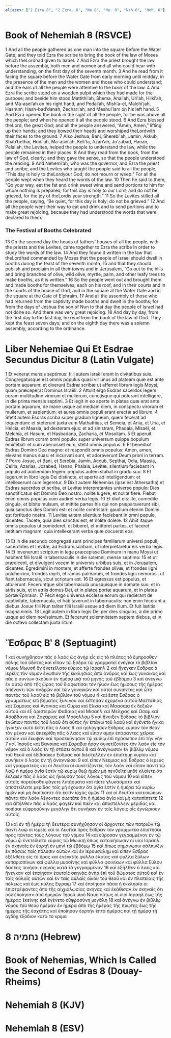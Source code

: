 ```yaml
---
aliases: ["2 Ezra 8", "2 Ezra. 8", "Ne 8", "Ne. 8", "Neh 8", "Neh. 8"]
---
```



# Book of Nehemiah 8 (RSVCE)

1 And all the people gathered as one man into the square before the Water Gate; and they told Ezra the scribe to bring the book of the law of Moses which theLordhad given to Israel.
2 And Ezra the priest brought the law before the assembly, both men and women and all who could hear with understanding, on the first day of the seventh month.
3 And he read from it facing the square before the Water Gate from early morning until midday, in the presence of the men and the women and those who could understand; and the ears of all the people were attentive to the book of the law.
4 And Ezra the scribe stood on a wooden pulpit which they had made for the purpose; and beside him stood Mattithiʹah, Shema, Anaiʹah, Uriʹah, Hilkiʹah, and Ma-aseiʹah on his right hand; and Pedaiʹah, Mishʹa-el, Malchiʹjah, Hashum, Hash-badʹdanah, Zechariʹah, and Meshulʹlam on his left hand.
5 And Ezra opened the book in the sight of all the people, for he was above all the people; and when he opened it all the people stood.
6 And Ezra blessed theLord, the great God; and all the people answered, “Amen, Amen,” lifting up their hands; and they bowed their heads and worshiped theLordwith their faces to the ground.
7 Also Jeshua, Bani, Sherebiʹah, Jamin, Akkub, Shabʹbethai, Hodiʹah, Ma-aseiʹah, Keliʹta, Azariʹah, Joʹzabad, Hanan, Pelaiʹah, the Levites, helped the people to understand the law, while the people remained in their places.
8 And they read from the book, from the law of God, clearly; and they gave the sense, so that the people understood the reading.
9 And Nehemiʹah, who was the governor, and Ezra the priest and scribe, and the Levites who taught the people said to all the people, “This day is holy to theLordyour God; do not mourn or weep.” For all the people wept when they heard the words of the law.
10 Then he said to them, “Go your way, eat the fat and drink sweet wine and send portions to him for whom nothing is prepared; for this day is holy to our Lord; and do not be grieved, for the joy of theLordis your strength.”
11 So the Levites stilled all the people, saying, “Be quiet, for this day is holy; do not be grieved.”
12 And all the people went their way to eat and drink and to send portions and to make great rejoicing, because they had understood the words that were declared to them.
### The Festival of Booths Celebrated
13 On the second day the heads of fathers’ houses of all the people, with the priests and the Levites, came together to Ezra the scribe in order to study the words of the law.
14 And they found it written in the law that theLordhad commanded by Moses that the people of Israel should dwell in booths during the feast of the seventh month,
15 and that they should publish and proclaim in all their towns and in Jerusalem, “Go out to the hills and bring branches of olive, wild olive, myrtle, palm, and other leafy trees to make booths, as it is written.”
16 So the people went out and brought them and made booths for themselves, each on his roof, and in their courts and in the courts of the house of God, and in the square at the Water Gate and in the square at the Gate of Eʹphraim.
17 And all the assembly of those who had returned from the captivity made booths and dwelt in the booths; for from the days of Jeshua the son of Nun to that day the people of Israel had not done so. And there was very great rejoicing.
18 And day by day, from the first day to the last day, he read from the book of the law of God. They kept the feast seven days; and on the eighth day there was a solemn assembly, according to the ordinance.


# Liber Nehemiae Qui Et Esdrae Secundus Dicitur 8 (Latin Vulgate)

1 Et venerat mensis septimus: filii autem Israël erant in civitatibus suis. Congregatusque est omnis populus quasi vir unus ad plateam quæ est ante portam aquarum: et dixerunt Esdræ scribæ ut afferret librum legis Moysi, quam præceperat Dominus Israëli.
2 Attulit ergo Esdras sacerdos legem coram multitudine virorum et mulierum, cunctisque qui poterant intelligere, in die prima mensis septimi.
3 Et legit in eo aperte in platea quæ erat ante portam aquarum, de mane usque ad mediam diem, in conspectu virorum et mulierum, et sapientium: et aures omnis populi erant erectæ ad librum.
4 Stetit autem Esdras scriba super gradum ligneum, quem fecerat ad loquendum: et steterunt juxta eum Mathathias, et Semeia, et Ania, et Uria, et Helcia, et Maasia, ad dexteram ejus: et ad sinistram, Phadaia, Misaël, et Melchia, et Hasum, et Hasbadana, Zacharia, et Mosollam.
5 Et aperuit Esdras librum coram omni populo: super universum quippe populum eminebat: et cum aperuisset eum, stetit omnis populus.
6 Et benedixit Esdras Domino Deo magno: et respondit omnis populus: Amen, amen, elevans manus suas: et incurvati sunt, et adoraverunt Deum proni in terram.
7 Porro Josue, et Bani, et Serebia, Jamin, Accub, Septhai, Odia, Maasia, Celita, Azarias, Jozabed, Hanan, Phalaia, Levitæ, silentium faciebant in populo ad audiendam legem: populus autem stabat in gradu suo.
8 Et legerunt in libro legis Dei distincte, et aperte ad intelligendum: et intellexerunt cum legeretur.
9 Dixit autem Nehemias (ipse est Athersatha) et Esdras sacerdos et scriba, et Levitæ interpretantes universo populo: Dies sanctificatus est Domino Deo nostro: nolite lugere, et nolite flere. Flebat enim omnis populus cum audiret verba legis.
10 Et dixit eis: Ite, comedite pinguia, et bibite mulsum, et mittite partes his qui non præparaverunt sibi, quia sanctus dies Domini est: et nolite contristari: gaudium etenim Domini est fortitudo nostra.
11 Levitæ autem silentium faciebant in omni populo, dicentes: Tacete, quia dies sanctus est, et nolite dolere.
12 Abiit itaque omnis populus ut comederet, et biberet, et mitteret partes, et faceret lætitiam magnam: quia intellexerant verba quæ docuerat eos.

13 Et in die secundo congregati sunt principes familiarum universi populi, sacerdotes et Levitæ, ad Esdram scribam, ut interpretaretur eis verba legis.
14 Et invenerunt scriptum in lege præcepisse Dominum in manu Moysi ut habitent filii Israël in tabernaculis in die solemni, mense septimo:
15 et ut prædicent, et divulgent vocem in universis urbibus suis, et in Jerusalem, dicentes: Egredimini in montem, et afferte frondes olivæ, et frondes ligni pulcherrimi, frondes myrti, et ramos palmarum, et frondes ligni nemorosi, ut fiant tabernacula, sicut scriptum est.
16 Et egressus est populus, et attulerunt. Feceruntque sibi tabernacula unusquisque in domate suo: et in atriis suis, et in atriis domus Dei, et in platea portæ aquarum, et in platea portæ Ephraim.
17 Fecit ergo universa ecclesia eorum qui redierant de captivitate, tabernacula, et habitaverunt in tabernaculis: non enim fecerant a diebus Josue filii Nun taliter filii Israël usque ad diem illum. Et fuit lætitia magna nimis.
18 Legit autem in libro legis Dei per dies singulos, a die primo usque ad diem novissimum. Et fecerunt solemnitatem septem diebus, et in die octavo collectam juxta ritum.


# Ἔσδρας Βʹ 8 (Septuagint)

1 καὶ συνήχθησαν πᾶς ὁ λαὸς ὡς ἀνὴρ εἷς εἰς τὸ πλάτος τὸ ἔμπροσθεν πύλης τοῦ ὕδατος καὶ εἶπαν τῷ Εσδρα τῷ γραμματεῖ ἐνέγκαι τὸ βιβλίον νόμου Μωυσῆ ὃν ἐνετείλατο κύριος τῷ Ισραηλ
2 καὶ ἤνεγκεν Εσδρας ὁ ἱερεὺς τὸν νόμον ἐνώπιον τῆς ἐκκλησίας ἀπὸ ἀνδρὸς καὶ ἕως γυναικὸς καὶ πᾶς ὁ συνίων ἀκούειν ἐν ἡμέρᾳ μιᾷ τοῦ μηνὸς τοῦ ἑβδόμου
3 καὶ ἀνέγνω ἐν αὐτῷ ἀπὸ τῆς ὥρας τοῦ διαφωτίσαι τὸν ἥλιον ἕως ἡμίσους τῆς ἡμέρας ἀπέναντι τῶν ἀνδρῶν καὶ τῶν γυναικῶν καὶ αὐτοὶ συνιέντες καὶ ὦτα παντὸς τοῦ λαοῦ εἰς τὸ βιβλίον τοῦ νόμου
4 καὶ ἔστη Εσδρας ὁ γραμματεὺς ἐπὶ βήματος ξυλίνου καὶ ἔστησαν ἐχόμενα αὐτοῦ Ματταθιας καὶ Σαμαιας καὶ Ανανιας καὶ Ουρια καὶ Ελκια καὶ Μαασαια ἐκ δεξιῶν αὐτοῦ καὶ ἐξ ἀριστερῶν Φαδαιας καὶ Μισαηλ καὶ Μελχιας καὶ Ωσαμ καὶ Ασαβδανα καὶ Ζαχαριας καὶ Μοσολλαμ
5 καὶ ἤνοιξεν Εσδρας τὸ βιβλίον ἐνώπιον παντὸς τοῦ λαοῦ ὅτι αὐτὸς ἦν ἐπάνω τοῦ λαοῦ καὶ ἐγένετο ἡνίκα ἤνοιξεν αὐτό ἔστη πᾶς ὁ λαός
6 καὶ ηὐλόγησεν Εσδρας κύριον τὸν θεὸν τὸν μέγαν καὶ ἀπεκρίθη πᾶς ὁ λαὸς καὶ εἶπαν αμην ἐπάραντες χεῖρας αὐτῶν καὶ ἔκυψαν καὶ προσεκύνησαν τῷ κυρίῳ ἐπὶ πρόσωπον ἐπὶ τὴν γῆν
7 καὶ Ἰησοῦς καὶ Βαναιας καὶ Σαραβια ἦσαν συνετίζοντες τὸν λαὸν εἰς τὸν νόμον καὶ ὁ λαὸς ἐν τῇ στάσει αὐτοῦ
8 καὶ ἀνέγνωσαν ἐν βιβλίῳ νόμου τοῦ θεοῦ καὶ ἐδίδασκεν Εσδρας καὶ διέστελλεν ἐν ἐπιστήμῃ κυρίου καὶ συνῆκεν ὁ λαὸς ἐν τῇ ἀναγνώσει
9 καὶ εἶπεν Νεεμιας καὶ Εσδρας ὁ ἱερεὺς καὶ γραμματεὺς καὶ οἱ Λευῖται οἱ συνετίζοντες τὸν λαὸν καὶ εἶπαν παντὶ τῷ λαῷ ἡ ἡμέρα ἁγία ἐστὶν τῷ κυρίῳ θεῷ ἡμῶν μὴ πενθεῖτε μηδὲ κλαίετε ὅτι ἔκλαιεν πᾶς ὁ λαός ὡς ἤκουσαν τοὺς λόγους τοῦ νόμου
10 καὶ εἶπεν αὐτοῖς πορεύεσθε φάγετε λιπάσματα καὶ πίετε γλυκάσματα καὶ ἀποστείλατε μερίδας τοῖς μὴ ἔχουσιν ὅτι ἁγία ἐστὶν ἡ ἡμέρα τῷ κυρίῳ ἡμῶν καὶ μὴ διαπέσητε ὅτι ἐστὶν ἰσχὺς ὑμῶν
11 καὶ οἱ Λευῖται κατεσιώπων πάντα τὸν λαὸν λέγοντες σιωπᾶτε ὅτι ἡ ἡμέρα ἁγία καὶ μὴ καταπίπτετε
12 καὶ ἀπῆλθεν πᾶς ὁ λαὸς φαγεῖν καὶ πιεῖν καὶ ἀποστέλλειν μερίδας καὶ ποιῆσαι εὐφροσύνην μεγάλην ὅτι συνῆκαν ἐν τοῖς λόγοις οἷς ἐγνώρισεν αὐτοῖς

13 καὶ ἐν τῇ ἡμέρᾳ τῇ δευτέρᾳ συνήχθησαν οἱ ἄρχοντες τῶν πατριῶν τῷ παντὶ λαῷ οἱ ἱερεῖς καὶ οἱ Λευῖται πρὸς Εσδραν τὸν γραμματέα ἐπιστῆσαι πρὸς πάντας τοὺς λόγους τοῦ νόμου
14 καὶ εὕροσαν γεγραμμένον ἐν τῷ νόμῳ ᾧ ἐνετείλατο κύριος τῷ Μωυσῇ ὅπως κατοικήσωσιν οἱ υἱοὶ Ισραηλ ἐν σκηναῖς ἐν ἑορτῇ ἐν μηνὶ τῷ ἑβδόμῳ
15 καὶ ὅπως σημάνωσιν σάλπιγξιν ἐν πάσαις ταῖς πόλεσιν αὐτῶν καὶ ἐν Ιερουσαλημ καὶ εἶπεν Εσδρας ἐξέλθετε εἰς τὸ ὄρος καὶ ἐνέγκετε φύλλα ἐλαίας καὶ φύλλα ξύλων κυπαρισσίνων καὶ φύλλα μυρσίνης καὶ φύλλα φοινίκων καὶ φύλλα ξύλου δασέος ποιῆσαι σκηνὰς κατὰ τὸ γεγραμμένον
16 καὶ ἐξῆλθεν ὁ λαὸς καὶ ἤνεγκαν καὶ ἐποίησαν ἑαυτοῖς σκηνὰς ἀνὴρ ἐπὶ τοῦ δώματος αὐτοῦ καὶ ἐν ταῖς αὐλαῖς αὐτῶν καὶ ἐν ταῖς αὐλαῖς οἴκου τοῦ θεοῦ καὶ ἐν πλατείαις τῆς πόλεως καὶ ἕως πύλης Εφραιμ
17 καὶ ἐποίησαν πᾶσα ἡ ἐκκλησία οἱ ἐπιστρέψαντες ἀπὸ τῆς αἰχμαλωσίας σκηνὰς καὶ ἐκάθισαν ἐν σκηναῖς ὅτι οὐκ ἐποίησαν ἀπὸ ἡμερῶν Ἰησοῦ υἱοῦ Ναυη οὕτως οἱ υἱοὶ Ισραηλ ἕως τῆς ἡμέρας ἐκείνης καὶ ἐγένετο εὐφροσύνη μεγάλη
18 καὶ ἀνέγνω ἐν βιβλίῳ νόμου τοῦ θεοῦ ἡμέραν ἐν ἡμέρᾳ ἀπὸ τῆς ἡμέρας τῆς πρώτης ἕως τῆς ἡμέρας τῆς ἐσχάτης καὶ ἐποίησαν ἑορτὴν ἑπτὰ ἡμέρας καὶ τῇ ἡμέρᾳ τῇ ὀγδόῃ ἐξόδιον κατὰ τὸ κρίμα


# 8 נחמיה (Hebrew)


# Book of Nehemias, Which Is Called the Second of Esdras 8 (Douay-Rheims)


# Nehemiah 8 (KJV)


# Nehemiah 8 (ESV)

